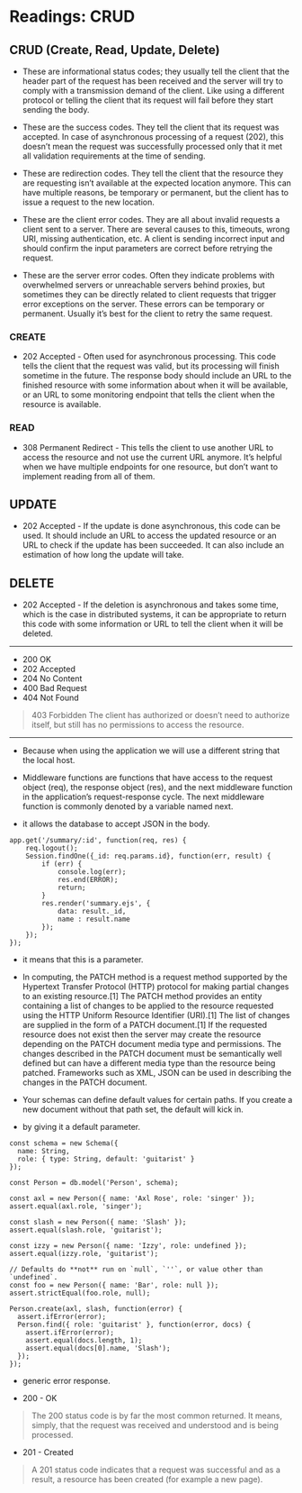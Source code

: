 # Readings: CRUD

## CRUD (Create, Read, Update, Delete)

+ These are informational status codes; they usually tell the client that the header part of the request has been received and the server will try to comply with a transmission demand of the client. Like using a different protocol or telling the client that its request will fail before they start sending the body.

+ These are the success codes. They tell the client that its request was accepted. In case of asynchronous processing of a request (202), this doesn’t mean the request was successfully processed only that it met all validation requirements at the time of sending.

+ These are redirection codes. They tell the client that the resource they are requesting isn’t available at the expected location anymore. This can have multiple reasons, be temporary or permanent, but the client has to issue a request to the new location.

+ These are the client error codes. They are all about invalid requests a client sent to a server. There are several causes to this, timeouts, wrong URI, missing authentication, etc. A client is sending incorrect input and should confirm the input parameters are correct before retrying the request.

+ These are the server error codes. Often they indicate problems with overwhelmed servers or unreachable servers behind proxies, but sometimes they can be directly related to client requests that trigger error exceptions on the server. These errors can be temporary or permanent. Usually it’s best for the client to retry the same request.

### CREATE

+ 202 Accepted - Often used for asynchronous processing. This code tells the client that the request was valid, but its processing will finish sometime in the future. The response body should include an URL to the finished resource with some information about when it will be available, or an URL to some monitoring endpoint that tells the client when the resource is available.

### READ

+ 308 Permanent Redirect - This tells the client to use another URL to access the resource and not use the current URL anymore. It’s helpful when we have multiple endpoints for one resource, but don’t want to implement reading from all of them.

## UPDATE

+ 202 Accepted - If the update is done asynchronous, this code can be used. It should include an URL to access the updated resource or an URL to check if the update has been succeeded. It can also include an estimation of how long the update will take.

## DELETE

+ 202 Accepted - If the deletion is asynchronous and takes some time, which is the case in distributed systems, it can be appropriate to return this code with some information or URL to tell the client when it will be deleted.

***

+ 200 OK
+ 202 Accepted
+ 204 No Content
+ 400 Bad Request
+ 404 Not Found

> 403 Forbidden The client has authorized or doesn’t need to authorize itself, but still has no permissions to access the resource.

***

+ Because when using the application we will use a different string that the local host.

+ Middleware functions are functions that have access to the request object (req), the response object (res), and the next middleware function in the application’s request-response cycle. The next middleware function is commonly denoted by a variable named next.

+ it allows the database to accept JSON in the body.

```
app.get('/summary/:id', function(req, res) {
    req.logout();
    Session.findOne({_id: req.params.id}, function(err, result) {
        if (err) {
            console.log(err);
            res.end(ERROR);
            return;
        }
        res.render('summary.ejs', {
            data: result._id,
            name : result.name
        });
    });
});
```
+  it means that this is a parameter.

+ In computing, the PATCH method is a request method supported by the Hypertext Transfer Protocol (HTTP) protocol for making partial changes to an existing resource.[1] The PATCH method provides an entity containing a list of changes to be applied to the resource requested using the HTTP Uniform Resource Identifier (URI).[1] The list of changes are supplied in the form of a PATCH document.[1] If the requested resource does not exist then the server may create the resource depending on the PATCH document media type and permissions. The changes described in the PATCH document must be semantically well defined but can have a different media type than the resource being patched. Frameworks such as XML, JSON can be used in describing the changes in the PATCH document.

+ Your schemas can define default values for certain paths. If you create a new document without that path set, the default will kick in.

+ by giving it a default parameter.

```
const schema = new Schema({
  name: String,
  role: { type: String, default: 'guitarist' }
});

const Person = db.model('Person', schema);

const axl = new Person({ name: 'Axl Rose', role: 'singer' });
assert.equal(axl.role, 'singer');

const slash = new Person({ name: 'Slash' });
assert.equal(slash.role, 'guitarist');

const izzy = new Person({ name: 'Izzy', role: undefined });
assert.equal(izzy.role, 'guitarist');

// Defaults do **not** run on `null`, `''`, or value other than `undefined`.
const foo = new Person({ name: 'Bar', role: null });
assert.strictEqual(foo.role, null);

Person.create(axl, slash, function(error) {
  assert.ifError(error);
  Person.find({ role: 'guitarist' }, function(error, docs) {
    assert.ifError(error);
    assert.equal(docs.length, 1);
    assert.equal(docs[0].name, 'Slash');
  });
});
```
+ generic error response.

+ 200 - OK
> The 200 status code is by far the most common returned. It means, simply, that the request was received and understood and is being processed.

+ 201 - Created
> A 201 status code indicates that a request was successful and as a result, a resource has been created (for example a new page).


